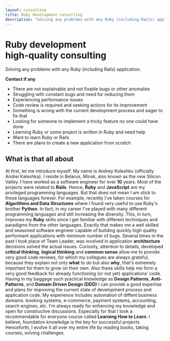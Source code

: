 ```yaml
---
layout: consulting
title: Ruby development consulting
description: "Solving any problems with any Ruby (including Rails) application. High-quality expertise for applications developed in Ruby programming language."
---
```


<div class='introduction flex-container'>
  <div class='slogan'>
    <h1>Ruby development<br />high-quality consulting</h1>
    <p>Solving any problems with any Ruby (including Rails) application.</p>
  </div>
  <div class='invitation'>
    <strong>Contact if any</strong>
    <ul>
      <li>There are not explainable and not fixable bugs or other anomalies</li>
      <li>Struggling with constant bugs and need for reducing them</li>
      <li>Experiencing performance issues</li>
      <li>Code review is required and seeking actions for its improvement</li>
      <li>Something is wrong with the current development process and eager to fix that</li>
      <li>Looking for someone to implement a tricky feature no one could have done</li>
      <li>Learning Ruby or some project is written in Ruby and need help</li>
      <li>Want to learn Ruby or Rails</li>
      <li>There are plans to create a new application from scratch</li>
    </ul>
  </div>
</div>


<div class='about-all'>
  <h2>What is that all about</h2>
  <p>
    At first, let me introduce myself. My name is Andrey Koleshko (officially Andrei Kaleshka). I reside in Belarus, Minsk, also known as the new Silicon Valley. I have worked as a software engineer for over <b>10</b> years. Most of the projects were related to <b>Rails</b>. Hence, <b>Ruby</b> and <b>JavaScript</b> are my privileged programming languages. But that does not mean I am stick to these languages forever. For example, recently I've taken courses for <b>Algorithms and Data Structures</b> where I found very useful to use Ruby's brother <b>Python</b>. In fact, in my career I've played with many different programming languages and still increasing the diversity. This, in turn, improves my <b>Ruby</b> skills since I get familiar with different techniques and paradigms from the other languages. Exactly that makes me a well skilled and seasoned software engineer capable of building quickly high quality performant applications with minimum number of bugs. Several times in the past I took place of Team Leader, was involved in application <b>architecture</b> decisions solved the actual issues. Curiosity, attention to details, developed <b>critical thinking</b>, <b>logical thinking</b> and <b>common sense</b> allow me to provide very good code reviews, for which my collegues are always grateful, because they explain not only <b>what</b> to do but also <b>why</b>, that's extremely important for them to grow on their own. Also these skills help me form a very good feedback for already functioning (or not yet) applications' code. Having in my baggage such practical knowledge as <b>Design Patterns</b>, <b>Anti-Patterns</b>, and <b>Domain Driven Design (DDD)</b> I can provide a good expertise and plans for improving the current state of development process and application code. My experience includes automation of diffent business domains: booking systems, e-commerce, payment systems, accounting, search engines, etc. I'm always ready for  enhancing my knowledge and open for constructive discussions. Especially for that I took a recommendable for everyone course called <b>Learning How to Learn</b>. I believe, foundation knowledge is the key for successful projects. Henceforth, I evolve it all over my entire life by reading books, taking courses, solving challenges.
  </p>
</div>
